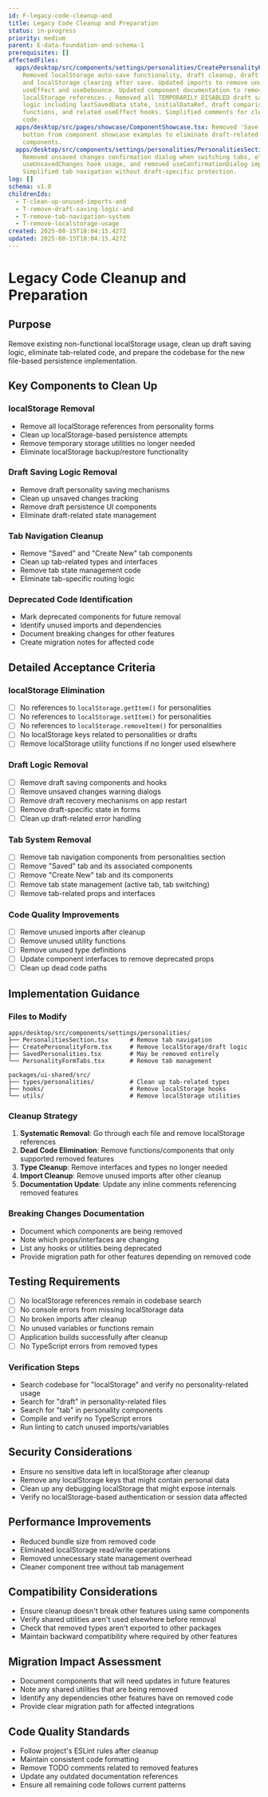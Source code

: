 ```yaml
---
id: F-legacy-code-cleanup-and
title: Legacy Code Cleanup and Preparation
status: in-progress
priority: medium
parent: E-data-foundation-and-schema-1
prerequisites: []
affectedFiles:
  apps/desktop/src/components/settings/personalities/CreatePersonalityForm.tsx:
    Removed localStorage auto-save functionality, draft cleanup, draft recovery,
    and localStorage clearing after save. Updated imports to remove unused
    useEffect and useDebounce. Updated component documentation to remove
    localStorage references.; Removed all TEMPORARILY DISABLED draft saving
    logic including lastSavedData state, initialDataRef, draft comparison
    functions, and related useEffect hooks. Simplified comments for cleaner
    code.
  apps/desktop/src/pages/showcase/ComponentShowcase.tsx: Removed 'Save Draft'
    button from component showcase examples to eliminate draft-related UI
    components.
  apps/desktop/src/components/settings/personalities/PersonalitiesSection.tsx:
    Removed unsaved changes confirmation dialog when switching tabs, eliminated
    useUnsavedChanges hook usage, and removed useConfirmationDialog import.
    Simplified tab navigation without draft-specific protection.
log: []
schema: v1.0
childrenIds:
  - T-clean-up-unused-imports-and
  - T-remove-draft-saving-logic-and
  - T-remove-tab-navigation-system
  - T-remove-localstorage-usage
created: 2025-08-15T18:04:15.427Z
updated: 2025-08-15T18:04:15.427Z
---
```


# Legacy Code Cleanup and Preparation

## Purpose

Remove existing non-functional localStorage usage, clean up draft saving logic, eliminate tab-related code, and prepare the codebase for the new file-based persistence implementation.

## Key Components to Clean Up

### localStorage Removal

- Remove all localStorage references from personality forms
- Clean up localStorage-based persistence attempts
- Remove temporary storage utilities no longer needed
- Eliminate localStorage backup/restore functionality

### Draft Saving Logic Removal

- Remove draft personality saving mechanisms
- Clean up unsaved changes tracking
- Remove draft persistence UI components
- Eliminate draft-related state management

### Tab Navigation Cleanup

- Remove "Saved" and "Create New" tab components
- Clean up tab-related types and interfaces
- Remove tab state management code
- Eliminate tab-specific routing logic

### Deprecated Code Identification

- Mark deprecated components for future removal
- Identify unused imports and dependencies
- Document breaking changes for other features
- Create migration notes for affected code

## Detailed Acceptance Criteria

### localStorage Elimination

- [ ] No references to `localStorage.getItem()` for personalities
- [ ] No references to `localStorage.setItem()` for personalities
- [ ] No references to `localStorage.removeItem()` for personalities
- [ ] No localStorage keys related to personalities or drafts
- [ ] Remove localStorage utility functions if no longer used elsewhere

### Draft Logic Removal

- [ ] Remove draft saving components and hooks
- [ ] Remove unsaved changes warning dialogs
- [ ] Remove draft recovery mechanisms on app restart
- [ ] Remove draft-specific state in forms
- [ ] Clean up draft-related error handling

### Tab System Removal

- [ ] Remove tab navigation components from personalities section
- [ ] Remove "Saved" tab and its associated components
- [ ] Remove "Create New" tab and its components
- [ ] Remove tab state management (active tab, tab switching)
- [ ] Remove tab-related props and interfaces

### Code Quality Improvements

- [ ] Remove unused imports after cleanup
- [ ] Remove unused utility functions
- [ ] Remove unused type definitions
- [ ] Update component interfaces to remove deprecated props
- [ ] Clean up dead code paths

## Implementation Guidance

### Files to Modify

```
apps/desktop/src/components/settings/personalities/
├── PersonalitiesSection.tsx      # Remove tab navigation
├── CreatePersonalityForm.tsx     # Remove localStorage/draft logic
├── SavedPersonalities.tsx        # May be removed entirely
└── PersonalityFormTabs.tsx       # Remove tab management

packages/ui-shared/src/
├── types/personalities/          # Clean up tab-related types
├── hooks/                        # Remove localStorage hooks
└── utils/                        # Remove localStorage utilities
```

### Cleanup Strategy

1. **Systematic Removal**: Go through each file and remove localStorage references
2. **Dead Code Elimination**: Remove functions/components that only supported removed features
3. **Type Cleanup**: Remove interfaces and types no longer needed
4. **Import Cleanup**: Remove unused imports after other cleanup
5. **Documentation Update**: Update any inline comments referencing removed features

### Breaking Changes Documentation

- Document which components are being removed
- Note which props/interfaces are changing
- List any hooks or utilities being deprecated
- Provide migration path for other features depending on removed code

## Testing Requirements

- [ ] No localStorage references remain in codebase search
- [ ] No console errors from missing localStorage data
- [ ] No broken imports after cleanup
- [ ] No unused variables or functions remain
- [ ] Application builds successfully after cleanup
- [ ] No TypeScript errors from removed types

### Verification Steps

- Search codebase for "localStorage" and verify no personality-related usage
- Search for "draft" in personality-related files
- Search for "tab" in personality components
- Compile and verify no TypeScript errors
- Run linting to catch unused imports/variables

## Security Considerations

- Ensure no sensitive data left in localStorage after cleanup
- Remove any localStorage keys that might contain personal data
- Clean up any debugging localStorage that might expose internals
- Verify no localStorage-based authentication or session data affected

## Performance Improvements

- Reduced bundle size from removed code
- Eliminated localStorage read/write operations
- Removed unnecessary state management overhead
- Cleaner component tree without tab management

## Compatibility Considerations

- Ensure cleanup doesn't break other features using same components
- Verify shared utilities aren't used elsewhere before removal
- Check that removed types aren't exported to other packages
- Maintain backward compatibility where required by other features

## Migration Impact Assessment

- Document components that will need updates in future features
- Note any shared utilities that are being removed
- Identify any dependencies other features have on removed code
- Provide clear migration path for affected integrations

## Code Quality Standards

- Follow project's ESLint rules after cleanup
- Maintain consistent code formatting
- Remove TODO comments related to removed features
- Update any outdated documentation references
- Ensure all remaining code follows current patterns
